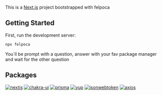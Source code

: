 This is a [Next.js](https://nextjs.org/) project bootstrapped with felpoca

## Getting Started

First, run the development server:

```bash
npx felpoca
```

You`ll be prompt with a question, answer with your fav package manager and wait for the other question

## Packages

[![nextjs](https://img.shields.io/badge/Nextjs-12.2.2-green)](https://github.com/vercel/next.js)
[![chakra-ui](https://img.shields.io/badge/chakra--ui-2.2.1-green)](https://github.com/prisma/prisma)
[![prisma](https://img.shields.io/badge/Prisma-4.0.0-green)](https://github.com/prisma/prisma)
[![yup](https://img.shields.io/badge/yup-0.32.11-green)](https://github.com/jquense/yup)
[![jsonwebtoken](https://img.shields.io/badge/jsonwebtoken-8.5.1-green)](https://github.com/auth0/node-jsonwebtoken)
[![axios](https://img.shields.io/badge/axios-0.27.2-green)](https://github.com/axios/axios)

